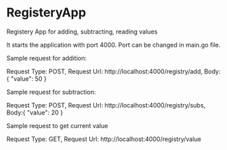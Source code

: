 # RegisteryApp
Registery App for adding, subtracting, reading values

It starts the application with port 4000. Port can be changed in main.go file.

Sample request for addition:

Request Type: POST, 
Request Url: http://localhost:4000/registry/add,
Body:{
    "value": 50
}

Sample request for subtraction:

Request Type: POST,
Request Url: http://localhost:4000/registry/subs,
Body:{
    "value": 20
}

Sample request to get current value

Request Type: GET,
Request Url: http://localhost:4000/registry/value
